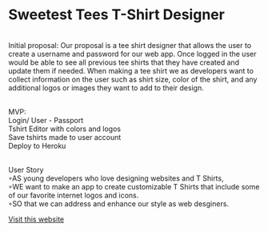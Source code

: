 # Sweetest Tees T-Shirt Designer

<br>
Initial proposal:  
Our proposal is a tee shirt designer that allows the user to create a username and password for our web app. Once logged in the user would be able to see all previous tee shirts that they have created and update them if needed. When making a tee shirt we as developers want to collect information on the user such as shirt size, color of the shirt, and any additional logos or images they want to add to their design.<br><br>

MVP:  
Login/ User - Passport  
Tshirt Editor with colors and logos  
Save tshirts made to user account  
Deploy to Heroku<br><br>

User Story  
◦AS young developers who love designing websites and T Shirts,  
◦WE want to make an app to create customizable T Shirts that include some of our favorite internet logos and icons.  
◦SO that we can address and enhance our style as web desginers.  

 [Visit this website](https://sweetesttees.herokuapp.com/)
